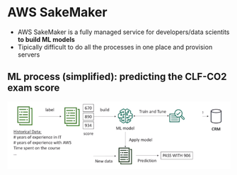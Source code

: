 # AWS SakeMaker

- AWS SakeMaker is a fully managed service for developers/data scientits **to build ML models**
- Tipically difficult to do all the processes in one place and provision servers

## ML process (simplified): predicting the CLF-CO2 exam score

![AWS SageMaker](../../images/ml/sagemaker.png)


